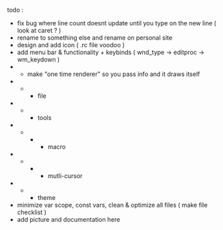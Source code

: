 todo :
- fix bug where line count doesnt update until you type on the new line ( look at caret ? )
- rename to something else and rename on personal site
- design and add icon ( .rc file voodoo )
- add menu bar & functionality + keybinds ( wnd_type -> editproc -> wm_keydown )
- - make "one time renderer" so you pass info and it draws itself
- - - file
- - - tools
- - - - macro
- - - - mutli-cursor
- - - theme
- minimize var scope, const vars, clean & optimize all files ( make file checklist )
- add picture and documentation here
